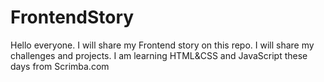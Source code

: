 # FrontendStory

Hello everyone. I will share my Frontend story on this repo. I will share my challenges and projects. I am learning HTML&CSS and JavaScript these days from Scrimba.com
